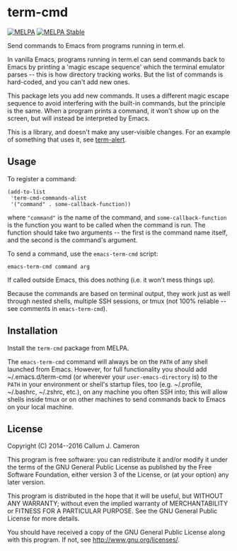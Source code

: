 term-cmd
========

[![MELPA](https://melpa.org/packages/term-cmd-badge.svg)](https://melpa.org/#/term-cmd)
[![MELPA Stable](https://stable.melpa.org/packages/term-cmd-badge.svg)](https://stable.melpa.org/#/term-cmd)

Send commands to Emacs from programs running in term.el.

In vanilla Emacs, programs running in term.el can send commands back
to Emacs by printing a 'magic escape sequence' which the terminal
emulator parses -- this is how directory tracking works. But the list
of commands is hard-coded, and you can't add new ones.

This package lets you add new commands. It uses a different magic
escape sequence to avoid interfering with the built-in commands, but
the principle is the same. When a program prints a command, it won't
show up on the screen, but will instead be interpreted by Emacs.

This is a library, and doesn't make any user-visible changes. For an
example of something that uses it, see
[term-alert](https://github.com/CallumCameron/term-alert).


Usage
-----

To register a command:

    (add-to-list
     'term-cmd-commands-alist
     '("command" . some-callback-function))

where `"command"` is the name of the command, and
`some-callback-function` is the function you want to be called when
the command is run. The function should take two arguments -- the
first is the command name itself, and the second is the command's
argument.

To send a command, use the `emacs-term-cmd` script:

    emacs-term-cmd command arg

If called outside Emacs, this does nothing (i.e. it won't mess things
up).

Because the commands are based on terminal output, they work just as
well through nested shells, multiple SSH sessions, or tmux (not 100%
reliable -- see comments in `emacs-term-cmd`).


Installation
------------

Install the `term-cmd` package from MELPA.

The `emacs-term-cmd` command will always be on the `PATH` of any shell
launched from Emacs. However, for full functionality you should add
~/.emacs.d/term-cmd (or wherever your `user-emacs-directory` is) to
the `PATH` in your environment or shell's startup files, too
(e.g. ~/.profile, ~/.bashrc, ~/.zshrc, etc.), on any machine you often
SSH into; this will allow shells inside tmux or on other machines to
send commands back to Emacs on your local machine.


License
-------

Copyright (C) 2014--2016 Callum J. Cameron

This program is free software: you can redistribute it and/or modify
it under the terms of the GNU General Public License as published by
the Free Software Foundation, either version 3 of the License, or (at
your option) any later version.

This program is distributed in the hope that it will be useful, but
WITHOUT ANY WARRANTY; without even the implied warranty of
MERCHANTABILITY or FITNESS FOR A PARTICULAR PURPOSE.  See the GNU
General Public License for more details.

You should have received a copy of the GNU General Public License
along with this program.  If not, see <http://www.gnu.org/licenses/>.
